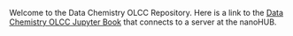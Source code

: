 Welcome to the Data Chemistry OLCC Repository.  Here is a link to the [Data Chemistry OLCC Jupyter Book](https://rebelford.github.io/DataChem2025Book/content/index.html) that connects to a server at the nanoHUB.